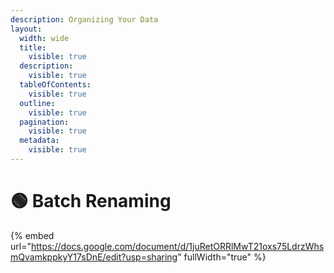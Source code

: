 ```yaml
---
description: Organizing Your Data
layout:
  width: wide
  title:
    visible: true
  description:
    visible: true
  tableOfContents:
    visible: true
  outline:
    visible: true
  pagination:
    visible: true
  metadata:
    visible: true
---
```


# 🟢 Batch Renaming

{% embed url="https://docs.google.com/document/d/1juRetORRlMwT21oxs75LdrzWhsmQvamkppkyY17sDnE/edit?usp=sharing" fullWidth="true" %}
